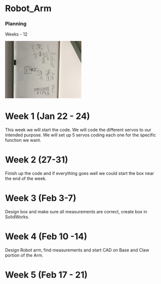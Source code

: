 # Robot_Arm

### Planning
 
 Weeks - 12
 
 <img src="Media/IMG-1114.jpg" width="250">
 
 # Week 1 (Jan 22 - 24)
This week we will start the code. We will code the different servos to our intended purpose. We will set up 5 servos coding each one for the specific function we want.
 
# Week 2 (27-31)
Finish up the code and if everything goes well we could start the box near the end of the week. 

# Week 3 (Feb 3-7)
Design box and make sure all measurements are correct, create box in SolidWorks.

# Week 4 (Feb 10 -14)
Design Robot arm, find measurements and start CAD on Base and Claw portion of the Arm.

# Week 5 (Feb 17 - 21)
